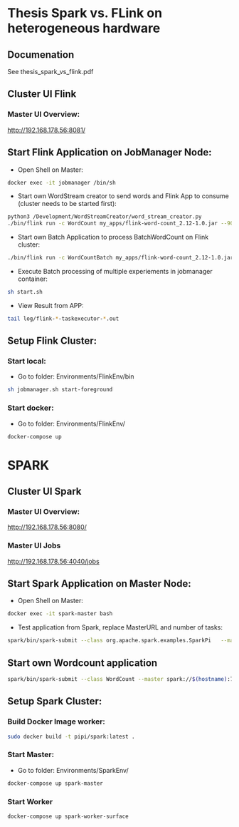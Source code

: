 # Thesis Spark vs. FLink on heterogeneous hardware
## Documenation
See thesis_spark_vs_flink.pdf

## Cluster UI Flink
### Master UI Overview:
http://192.168.178.56:8081/

## Start Flink Application on JobManager Node:
- Open Shell on Master:
```bash
docker exec -it jobmanager /bin/sh
```
- Start own WordStream creator to send words and Flink App to consume (cluster needs to be started first):
```bash
python3 /Development/WordStreamCreator/word_stream_creator.py
./bin/flink run -c WordCount my_apps/flink-word-count_2.12-1.0.jar --9001 
```
- Start own Batch Application to process BatchWordCount on Flink cluster:
```bash
./bin/flink run -c WordCountBatch my_apps/flink-word-count_2.12-1.0.jar --stdout --input input_data/50MiB 
```
- Execute Batch processing of multiple experiements in jobmanager container:
```bash
sh start.sh
```
- View Result from APP:
```bash
tail log/flink-*-taskexecutor-*.out
```

## Setup Flink Cluster:
### Start local:
- Go to folder: Environments/FlinkEnv/bin
```bash
sh jobmanager.sh start-foreground
```
### Start docker:
- Go to folder: Environments/FlinkEnv/
```bash
docker-compose up 
```

# SPARK
## Cluster UI Spark
### Master UI Overview:
http://192.168.178.56:8080/
### Master UI Jobs
http://192.168.178.56:4040/jobs

## Start Spark Application on Master Node:
- Open Shell on Master:
```bash
docker exec -it spark-master bash
```
- Test application from Spark, replace MasterURL and number of tasks:
```bash
spark/bin/spark-submit --class org.apache.spark.examples.SparkPi   --master  spark://$(hostname):7077    --num-executors 1     --driver-memory 1g     --executor-memory 1g     --executor-cores 1     spark/examples/jars/spark-examples*.jar 100
```
## Start own Wordcount application
```bash
spark/bin/spark-submit --class WordCount --master spark://$(hostname):7077 --num-executors 1 /apps/spark-word-count_2.12-1.0.jar 1000 6
```
## Setup Spark Cluster:
### Build Docker Image worker:
```bash
sudo docker build -t pipi/spark:latest .
```
### Start Master:
- Go to folder: Environments/SparkEnv/
```bash
docker-compose up spark-master
```
### Start Worker
```bash
docker-compose up spark-worker-surface
```
